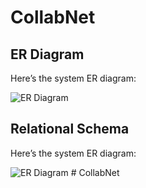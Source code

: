 # CollabNet
## ER Diagram

Here’s the system ER diagram:

![ER Diagram](./diagram1.svg)

## Relational Schema

Here’s the system ER diagram:

![ER Diagram](./Relational_Diagram_whitebg.svg)
#   C o l l a b N e t  
 